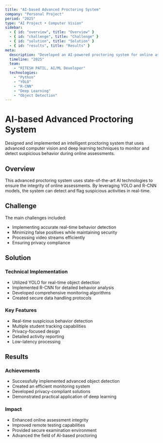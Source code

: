 ```yaml
---
title: "AI-based Advanced Proctoring System"
company: "Personal Project"
period: "2025"
type: "AI Project • Computer Vision"
sidebar:
  - { id: "overview", title: "Overview" }
  - { id: "challenge", title: "Challenge" }
  - { id: "solution", title: "Solution" }
  - { id: "results", title: "Results" }
meta:
  description: "Developed an AI-powered proctoring system for online assessments using YOLO and R-CNN for suspicious behavior detection"
  timeline: "2025"
  team:
    - "RITESH PATIL, AI/ML Developer"
  technologies:
    - "Python"
    - "YOLO"
    - "R-CNN"
    - "Deep Learning"
    - "Object Detection"
---
```


# AI-based Advanced Proctoring System

Designed and implemented an intelligent proctoring system that uses advanced computer vision and deep learning techniques to monitor and detect suspicious behavior during online assessments.

<div id="overview">

## Overview

This advanced proctoring system uses state-of-the-art AI technologies to ensure the integrity of online assessments. By leveraging YOLO and R-CNN models, the system can detect and flag suspicious activities in real-time.

<div id="challenge">

## Challenge

The main challenges included:
- Implementing accurate real-time behavior detection
- Minimizing false positives while maintaining security
- Processing video streams efficiently
- Ensuring privacy compliance

<div id="solution">

## Solution

### Technical Implementation
- Utilized YOLO for real-time object detection
- Implemented R-CNN for detailed behavior analysis
- Developed comprehensive monitoring algorithms
- Created secure data handling protocols

### Key Features
- Real-time suspicious behavior detection
- Multiple student tracking capabilities
- Privacy-focused design
- Detailed activity reporting
- Low-latency processing

<div id="results">

## Results

### Achievements
- Successfully implemented advanced object detection
- Created an efficient monitoring system
- Developed privacy-compliant solutions
- Demonstrated practical application of deep learning

### Impact
- Enhanced online assessment integrity
- Improved remote testing capabilities
- Provided secure examination environment
- Advanced the field of AI-based proctoring
